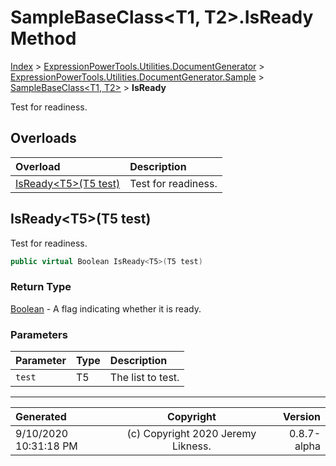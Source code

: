 ﻿# SampleBaseClass&lt;T1, T2>.IsReady Method

[Index](../index.md) > [ExpressionPowerTools.Utilities.DocumentGenerator](ExpressionPowerTools.Utilities.DocumentGenerator.a.md) > [ExpressionPowerTools.Utilities.DocumentGenerator.Sample](ExpressionPowerTools.Utilities.DocumentGenerator.Sample.n.md) > [SampleBaseClass<T1, T2>](ExpressionPowerTools.Utilities.DocumentGenerator.Sample.SampleBaseClass`2.cs.md) > **IsReady**

Test for readiness.

## Overloads

| Overload | Description |
| :-- | :-- |
| [IsReady&lt;T5>(T5 test)](#isreadyt5t5-test) | Test for readiness. |
## IsReady&lt;T5>(T5 test)

Test for readiness.

```csharp
public virtual Boolean IsReady<T5>(T5 test)
```

### Return Type

 [Boolean](https://docs.microsoft.com/dotnet/api/system.boolean)  - A flag indicating whether it is ready.

### Parameters

| Parameter | Type | Description |
| :-- | :-- | :-- |
| `test` | T5 | The list to test. |



---

| Generated | Copyright | Version |
| :-- | :-: | --: |
| 9/10/2020 10:31:18 PM | (c) Copyright 2020 Jeremy Likness. | 0.8.7-alpha |
